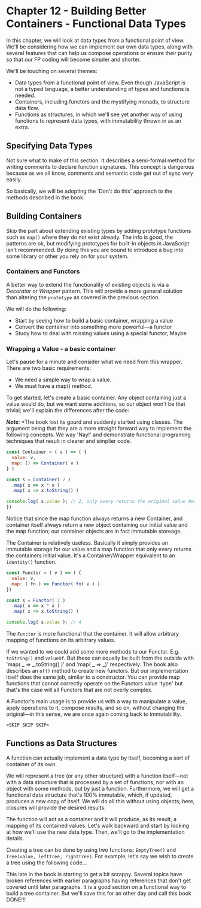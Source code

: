 # Chapter 12 - Building Better Containers - Functional Data Types

In this chapter, we will look at data types from a
functional point of view. We'll be considering how we can implement our own data types,
along with several features that can help us compose operations or ensure their purity so
that our FP coding will become simpler and shorter.

We'll be touching on several themes:

- Data types from a functional point of view. Even though JavaScript is not a typed language, a better understanding of
  types and functions is needed.
- Containers, including functors and the mystifying monads, to structure data flow.
- Functions as structures, in which we'll see yet another way of using functions to represent data types, with
  immutability thrown in as an extra.


## Specifying Data Types

Not sure what to make of this section.  It describes a semi-formal method for writing comments to declare function
signatures.  This concept is dangerous because as we all know, comments and semantic code get out of sync very easily.

So basically, we will be adopting the 'Don't do this' approach to the methods described in the book.

## Building Containers

Skip the part about extending existing types by adding prototype functions such as `map()` where they do not exist
already.  The info is good, the patterns are ok, but modifying prototypes for built-in objects in JavaScript isn't
recommended.  By doing this you are bound to introduce a bug into some library or other you rely on for your system.

### Containers and Functors

A better way to extend the functionality of existing objects is via a *Decorator* or *Wrapper* pattern.  This will
provide a more general solution than altering the `prototype` as covered in the previous section.

We will do the following:
- Start by seeing how to build a basic container, wrapping a value
- Convert the container into something more powerful—a functor
- Study how to deal with missing values using a special functor, Maybe

### Wrapping a Value - a basic container

Let's pause for a minute and consider what we need from this wrapper. There are two basic requirements:
- We need a simple way to wrap a value.
- We must have a map() method.

To get started, let's create a basic container. Any object containing just a value would do,
but we want some additions, so our object won't be that trivial; we'll explain the differences
after the code: 

***Note***: *The book lost its gourd and suddenly started using classes.  The argument being that they are a more 
straight forward way to implement the following concepts.  We way 'Nay!' and demonstrate functional programing
techniques that result in clearer and simplier code.

```js
const Container = ( v ) => ( {
  value: v,
  map: () => Container( v )
} )

const s = Container( 2 )
  .map( x => x * x )
  .map( x => x.toString() )

console.log( s.value ); // 2, only every returns the original value because the map function is identity.
})
```

Notice that since the map function always returns a new Container, and container itself always return a new object
containing our initial value and the map function; our container objects are in fact immutable storeage.

The Container is relatively useless.  Basically it simply provides an immutable storage for our value and a map
function that only every returns the containers initial value.  It's a Container/Wrapper equivalent to an `identity()`
function.

```js
const Functor = ( v ) => ( {
  value: v,
  map: ( fn ) => Functor( fn( v ) )
})

const s = Functor( 2 )
  .map( x => x * x )
  .map( x => x.toString() )

console.log( s.value ); // 4
```

The `Functor` is more functional that the container.  It will allow arbitrary mapping of functions on its arbitrary
values.

If we wanted to we could add some more methods to our Functor.  E.g. `toString()` and `valueOf`.  But these can equally
be built from the outside with 'map( _ => _.toString() )' and 'map( _ => _)' respectively.  The book also describes an
`of()` method to create new functors.  But our implementation itself does the same job, similar to a constructor.  You
can provide map functions that cannot correctly operate on the Functors value 'type' but that's the case will all
Functors that are not overly complex.

A Functor's main usage is to provide us with a way to manipulate a value, apply operations to it, compose results, and
so on, without changing the original—in this sense, we are once again coming back to immutability.

    <SKIP SKIP SKIP>

## Functions as Data Structures

A function can actually implement a data type by itself, becoming a sort of container of its own.

We will represent a tree (or any other structure) with a function itself—not with a data structure that is processed by
a set of functions, nor with an object with some methods, but by just a function. Furthermore, we will get a functional
data structure that's 100% immutable, which, if updated, produces a new copy of itself. We will do all this without
using objects; here, closures will provide the desired results. 

The function will act as a container and it will produce, as its result, a
mapping of its contained values. Let's walk backward and start by looking at how we'll use
the new data type. Then, we'll go to the implementation details.

Creating a tree can be done by using two functions: `EmptyTree()` and `Tree(value, leftTree, rightTree)`.
For example, let's say we wish to create a tree using the following code... 

This late in the book is starting to get a bit scrappy.  Several topics have broken references with earlier paragraphs
having references that don't get covered until later paragraphs.  It is a good section on a functional way to build
a tree container.  But we'll save this for an other day and call this book DONE!!!

```js

```





